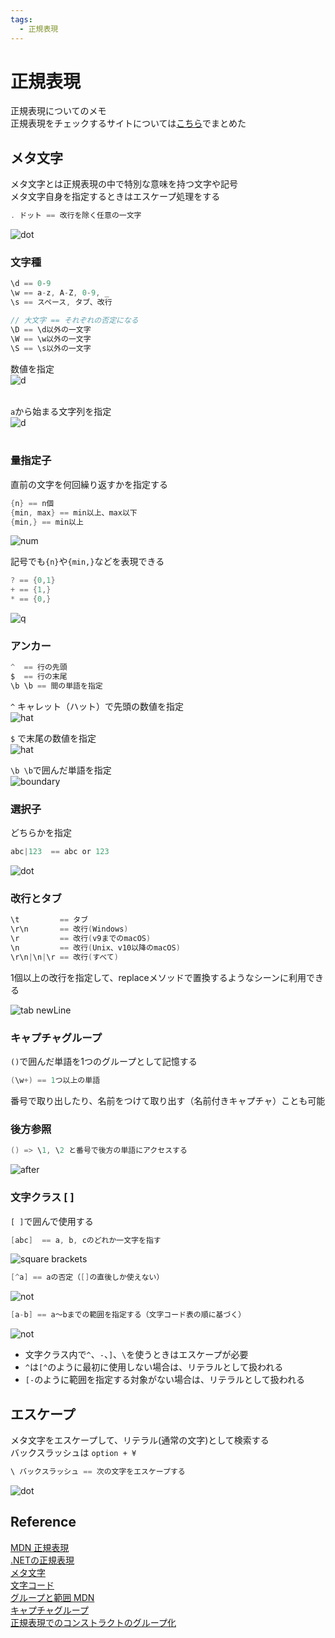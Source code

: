 ```yaml
---
tags:
  - 正規表現
---
```


# 正規表現

正規表現についてのメモ<br>
正規表現をチェックするサイトについては[こちら](https://pixcelo.github.io/whakamarie/JavaScript/javascript_regex/)でまとめた

## メタ文字
メタ文字とは正規表現の中で特別な意味を持つ文字や記号<br>
メタ文字自身を指定するときはエスケープ処理をする
```c
. ドット == 改行を除く任意の一文字
```
![dot](img/regex_dot.png)

### 文字種
```c
\d == 0-9
\w == a-z, A-Z, 0-9, _
\s == スペース, タブ、改行

// 大文字 == それぞれの否定になる
\D == \d以外の一文字
\W == \w以外の一文字
\S == \s以外の一文字
```
数値を指定<br>
![d](img/regex_d.png)<br><br>

`a`から始まる文字列を指定<br>
![d](img/regex_w.png)<br><br>

### 量指定子
直前の文字を何回繰り返すかを指定する
```c
{n} == n個
{min, max} == min以上、max以下
{min,} == min以上
```
![num](img/regex_num.png)

記号でも`{n}`や`{min,}`などを表現できる
```c
? == {0,1}
+ == {1,}
* == {0,}
```
![q](img/regex_q.png)

### アンカー
```c
^  == 行の先頭
$  == 行の末尾
\b \b == 間の単語を指定
```
`^` キャレット（ハット）で先頭の数値を指定<br>
![hat](img/regex_hat.png)

`$` で末尾の数値を指定<br>
![hat](img/regex_dollar.png)

`\b \b`で囲んだ単語を指定<br>
![boundary](img/regex_word_boundary.png)

### 選択子
どちらかを指定
```c
abc|123  == abc or 123
```
![dot](img/regex_or.png)

### 改行とタブ
```c
\t         == タブ
\r\n       == 改行(Windows)
\r         == 改行(v9までのmacOS)
\n         == 改行(Unix、v10以降のmacOS)
\r\n|\n|\r == 改行(すべて)
```
1個以上の改行を指定して、replaceメソッドで置換するようなシーンに利用できる

![tab newLine](img/regex_newLine.png)

### キャプチャグループ
`()`で囲んだ単語を1つのグループとして記憶する
```c
(\w+) == 1つ以上の単語
```
番号で取り出したり、名前をつけて取り出す（名前付きキャプチャ）ことも可能

### 後方参照
```c
() => \1, \2 と番号で後方の単語にアクセスする
```
![after](img/regex_after_ref.png)

### 文字クラス [ ]
`[ ]`で囲んで使用する<br>
```c
[abc]  == a, b, cのどれか一文字を指す
```
![square brackets](img/regx_square_brackets.png)

```c
[^a] == aの否定（[]の直後しか使えない）
```
![not](img/regex_not_hat.png)

```c
[a-b] == a〜bまでの範囲を指定する（文字コード表の順に基づく）
```
![not](img/regex_range.png)

- 文字クラス内で`^`、`-`、`]`、`\`を使うときはエスケープが必要
- `^`は`[^`のように最初に使用しない場合は、リテラルとして扱われる
- `[-`のように範囲を指定する対象がない場合は、リテラルとして扱われる

## エスケープ
メタ文字をエスケープして、リテラル(通常の文字)として検索する<br>
バックスラッシュは `option + ¥`
```c
\ バックスラッシュ == 次の文字をエスケープする
```
![dot](img/regex_backslash.png)

## Reference
[MDN 正規表現](https://developer.mozilla.org/ja/docs/Web/JavaScript/Guide/Regular_Expressions)<br>
[.NETの正規表現](https://learn.microsoft.com/ja-jp/dotnet/standard/base-types/regular-expressions)<br>
[メタ文字](https://www.php.net/manual/ja/regexp.reference.meta.php)<br>
[文字コード](https://ja.wikipedia.org/wiki/%E6%96%87%E5%AD%97%E3%82%B3%E3%83%BC%E3%83%89)<br>
[グループと範囲 MDN](https://developer.mozilla.org/ja/docs/Web/JavaScript/Guide/Regular_Expressions/Groups_and_Backreferences)<br>
[キャプチャグループ](https://ja.javascript.info/regexp-groups)<br>
[正規表現でのコンストラクトのグループ化](https://learn.microsoft.com/ja-jp/dotnet/standard/base-types/grouping-constructs-in-regular-expressions)<br>
